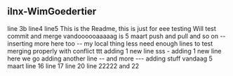 ## ilnx-WimGoedertier

line 3b
line4
line5
This is the Readme, this is just for eee testing
Will test commit and merge
vandoooooaaaaag is 5 maart
push and pull
and so on
-- inserting more here too -- my local thing less
need enough lines
to test 
merging properly with conflict
ttt adding 1 new line
sss - adding 1 new line
here we go
adding another line
-- and more ---
adding stuff
vandaag 5 maart
line 16
line 17
line 20
line 22222 and 22
